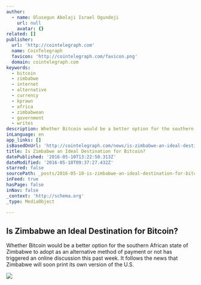 ```yaml
---
author:
  - name: Olusegun Abolaji Israel Ogundeji
    url: null
    avatar: {}
related: []
publisher:
  url: 'http://cointelegraph.com'
  name: CoinTelegraph
  favicon: 'http://cointelegraph.com/favicon.png'
  domain: cointelegraph.com
keywords:
  - bitcoin
  - zimbabwe
  - internet
  - alternative
  - currency
  - kprawn
  - africa
  - zimbabwean
  - government
  - writes
description: Whether Bitcoin would be a better option for the southern African state of Zimbabwe to adopt as an alternative method of payment or not has triggered an online discussion this past week. It follows the news that Zimbabwe will soon print its own version of the U.S.
inLanguage: en
app_links: []
isBasedOnUrl: 'http://cointelegraph.com/news/is-zimbabwe-an-ideal-destination-for-bitcoin'
title: Is Zimbabwe an Ideal Destination for Bitcoin?
datePublished: '2016-05-10T13:22:50.313Z'
dateModified: '2016-05-10T09:37:27.432Z'
starred: false
sourcePath: _posts/2016-05-10-is-zimbabwe-an-ideal-destination-for-bitcoin.md
inFeed: true
hasPage: false
inNav: false
_context: 'http://schema.org'
_type: MediaObject

---
```

<article style=""><h1>Is Zimbabwe an Ideal Destination for Bitcoin?</h1><p>Whether Bitcoin would be a better option for the southern African state of Zimbabwe to adopt as an alternative method of payment or not has triggered an online discussion this past week. It follows the news that Zimbabwe will soon print its own version of the U.S.</p><img src="http://cointelegraph.com/images/725_aHR0cDovL2NvaW50ZWxlZ3JhcGguY29tL3N0b3JhZ2UvdXBsb2Fkcy92aWV3L2NmMmVmMmMyMzFmMjY5NzVjMWVkYWE0ODRjYzMzYWIyLnBuZw==.jpg" /></article>